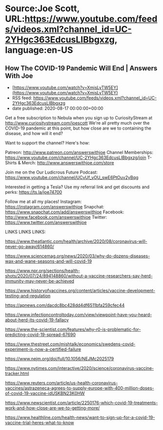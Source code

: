 # Source:Joe Scott, URL:https://www.youtube.com/feeds/videos.xml?channel_id=UC-2YHgc363EdcusLIBbgxzg, language:en-US

## How The COVID-19 Pandemic Will End | Answers With Joe
 - [https://www.youtube.com/watch?v=XmjsLyTW5EY](https://www.youtube.com/watch?v=XmjsLyTW5EY)
 - RSS feed: https://www.youtube.com/feeds/videos.xml?channel_id=UC-2YHgc363EdcusLIBbgxzg
 - date published: 2020-08-17 00:00:00+00:00

Get a free subscription to Nebula when you sign up to CuriosityStream at http://www.curiositystream.com/joescott
We're all pretty much over the COVID-19 pandemic at this point, but how close are we to containing the disease, and how will it end?

Want to support the channel? Here's how:

Patreon: http://www.patreon.com/answerswithjoe
Channel Memberships: https://www.youtube.com/channel/UC-2YHgc363EdcusLIBbgxzg/join
T-Shirts & Merch: http://www.answerswithjoe.com/store

Join me on the Our Ludicrous Future Podcast:
https://www.youtube.com/channel/UCvUf_yOU_swE6PtOuv2yBqg

Interested in getting a Tesla? Use my referral link and get discounts and perks:
https://ts.la/joe74700

Follow me at all my places!
Instagram: https://instagram.com/answerswithjoe
Snapchat: https://www.snapchat.com/add/answerswithjoe
Facebook: http://www.facebook.com/answerswithjoe
Twitter: https://www.twitter.com/answerswithjoe

LINKS LINKS LINKS:

https://www.theatlantic.com/health/archive/2020/08/coronavirus-will-never-go-away/614860/

https://www.sciencemag.org/news/2020/03/why-do-dozens-diseases-wax-and-wane-seasons-and-will-covid-19

https://www.npr.org/sections/health-shots/2020/07/24/894148860/without-a-vaccine-researchers-say-herd-immunity-may-never-be-achieved

https://www.historyofvaccines.org/content/articles/vaccine-development-testing-and-regulation

https://apnews.com/dacdc8bc428dd4df6511bfa259cfec44

https://www.infectioncontroltoday.com/view/viewpoint-have-you-heard-about-herd-its-covid-19-fallacy

https://www.the-scientist.com/features/why-r0-is-problematic-for-predicting-covid-19-spread-67690

https://www.thestreet.com/mishtalk/economics/swedens-covid-experiment-is-now-a-certified-failure

https://www.nejm.org/doi/full/10.1056/NEJMc2025179

https://www.nytimes.com/interactive/2020/science/coronavirus-vaccine-tracker.html

https://www.reuters.com/article/us-health-coronavirus-vaccines/astrazeneca-agrees-to-supply-europe-with-400-million-doses-of-covid-19-vaccine-idUSKBN23K0HW

https://www.newscientist.com/article/2250176-which-covid-19-treatments-work-and-how-close-are-we-to-getting-more/

https://www.healthline.com/health-news/want-to-sign-up-for-a-covid-19-vaccine-trial-heres-what-to-know

